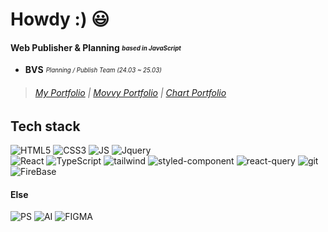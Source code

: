 # Howdy :) 😃

#### Web Publisher & Planning _<sub><sup>based in JavaScript</sup></sub>_
- **BVS** _<sub><sup>Planning / Publish Team (24.03 ~ 25.03)</sup></sub>_



> ###### [My Portfolio](https://sjndowair.github.io/little-space-sov) | [Movvy Portfolio](https://sjndowair.github.io/movvy) | [Chart Portfolio](https://sjndowair.github.io/rainyday/)

## Tech stack
![HTML5](https://img.shields.io/badge/HTML5-E34F26?style=flat-square&logo=HTML5&logoColor=white)
![CSS3](https://img.shields.io/badge/CSS3-1572B6?style=flat-square&logo=CSS3&logoColor=white)
![JS](https://img.shields.io/badge/JavaScript-F7DF1E?style=flat-square&logo=JavaScript&logoColor=black)
![Jquery](https://img.shields.io/badge/jquery-3081f7?style=flat-square&logo=Jquery&logoColor=white)
<br/>
![React](https://img.shields.io/badge/React-20232A?style=flat-square&logo=react&logoColor=61DAFB)
![TypeScript](https://img.shields.io/badge/TypeScript-007ACC?style=flat-square&logo=typescript&logoColor=white)
![tailwind](https://img.shields.io/badge/Tailwind_CSS-38B2AC?style=flat-square&logo=tailwind-css&logoColor=white)
![styled-component](https://img.shields.io/badge/styled--components-DB7093?style=flat-square&logo=styled-components&logoColor=white)
![react-query](https://img.shields.io/badge/React_Query-0F0F9F?style=flat-square&logo=reactquery)
![git](https://img.shields.io/badge/git-fff?style=flat-square&logo=Git)
![FireBase](https://img.shields.io/badge/Firebase-039BE5?style=flat-square&logo=Firebase&logoColor=white)

#### Else
![PS](https://img.shields.io/badge/adobe%20photoshop-31A8FF?style=flat-square&logo=adobephotoshop&logoColor=white)
![AI](https://img.shields.io/badge/adobe%20illustrator-FF9A00?style=flat-square&logo=adobeillustrator&logoColor=white)
![FIGMA](https://img.shields.io/badge/figma-FF5533?style=flat-square&logo=figma&logoColor=white)

